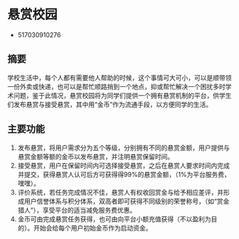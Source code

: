 # 悬赏校园
- 517030910276
## 摘要
学校生活中，每个人都有需要他人帮助的时候，这个事情可大可小，可以是顺带领一份外卖或快递，也可以是帮忙顺路捎到一个地点，抑或帮忙解决一个困扰多时学术问题，鉴于此情况，悬赏校园将为同学们提供一个拥有悬赏机制的平台，供学生们发布悬赏与接受悬赏，其中用“金币”作为流通手段，以方便同学的生活。
## 主要功能
1. 发布悬赏，将用户需求分为五个等级，分别拥有不同的悬赏金额，用户提供与悬赏金额等额的金币以发布悬赏，并注明悬赏保留时间。
2. 接受悬赏，用户在保留时间内可选择接受悬赏，之后在悬赏人要求时间内完成并提交，获得悬赏人认可后方可获得得99%的悬赏金额，（1%为平台服务费，嘿嘿）。
3. 评价系统，若任务完成情况不佳，悬赏人有权收回赏金与给予相应差评，并形成用户信誉体系与积分体系，双高者即可获得不同级别的荣誉称号，（如“赏金猎人”），享受平台的适当减免服务费优惠。
4. 金币可由完成悬赏任务获得，也可由向平台小额充值获得（不以盈利为目的）。开始会给每个用户初始金币作为启动资金。
